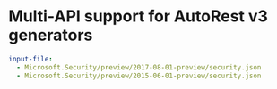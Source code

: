 # Multi-API support for AutoRest v3 generators

``` yaml $(enable-multi-api)
input-file:
  - Microsoft.Security/preview/2017-08-01-preview/security.json
  - Microsoft.Security/preview/2015-06-01-preview/security.json
```
